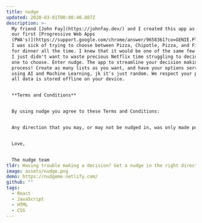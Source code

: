 ```yaml
---
title: nudge
updated: 2020-03-01T00:00:40.887Z
description: >-
  My friend [John Fay](https://johnfay.dev/) and I created this app as one of
  our first [Progressive Web Apps
  (PWA's)](https://support.google.com/chrome/answer/9658361?co=GENIE.Platform%3DDesktop&hl=en).
  I was sick of trying to choose between Pizza, Chipotle, Pizza, and Five Guy's
  for dinner all the time. I knew that it would be one of the same few options,
  I just didn't want to waste precious Netflix time struggling to decide which
  one to choose. Enter nudge. The app to streamline your decision making
  process! Create as many lists as you want, and have your options served to you
  using AI and Machine Learning, jk it's just random. We respect your privacy,
  all data is stored offline on your device.


  **Terms and Conditions**


  By using nudge you agree to these Terms and Conditions:


  Any direction that you may, or may not be nudged in, was only made possible by resolutions that you created and added yourself (the app is empty initially). The nudge team is therefore not responsible for anything you choose to do, or not to do. capeesh? Don't ever for any reason, no matter.. who.. or... or.. who was there..for any reason.. no matter who 😆 **please nudge responsibly**.


  Love,


  The nudge team
tldr: Having trouble making a decision? Get a nudge in the right direction.
image: assets/nudge.png
demo: https://nudgeme.netlify.com/
github: ""
tags:
  - React
  - JavaScript
  - HTML
  - CSS
---
```

